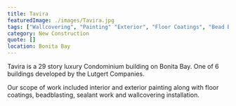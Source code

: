 ```yaml
---
title: Tavira
featuredImage: ./images/Tavira.jpg
tags: ["Wallcovering", "Painting" "Exterior", "Floor Coatings", "Bead Blasting", "Multi-Unit Residential", "Interior"]
category: New Construction
quote: []
location: Bonita Bay
---
```

Tavira is a 29 story luxury Condominium building on Bonita Bay.  One of 6
buildings developed by the Lutgert Companies. 

Our scope of work included interior and exterior painting along with floor
coatings, beadblasting, sealant work and wallcovering installation.
